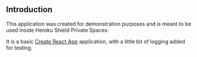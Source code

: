 ## Introduction

This application was created for demonstration purposes and is meant to be used inside Heroku Shield Private Spaces.

It is a basic [Create React App](https://github.com/facebook/create-react-app) application, with a little bit of logging added for testing.
